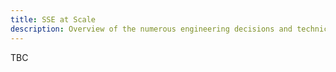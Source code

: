```yaml
---
title: SSE at Scale
description: Overview of the numerous engineering decisions and technical trade-offs involved in building a system at scale. Specifically, a system that is capable of handling thousands or even millions of concurrent end-user devices as they connect, consume, and send messages over SSE.
---
```


TBC
